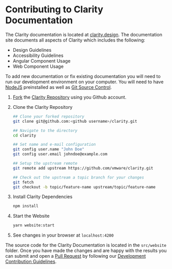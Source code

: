 # Contributing to Clarity Documentation

The Clarity documentation is located at [clarity.design](https://clarity.design).
The documentation site documents all aspects of Clarity which includes the following:

- Design Guidelines
- Accessibility Guidelines
- Angular Component Usage
- Web Component Usage

To add new documentation or fix existing documentation you will need to run
our development environment on your computer. You will need to have
[NodeJS](https://nodejs.org) preinstalled as well as [Git Source Control](https://git-scm.com/).

1.  [Fork](https://help.github.com/en/github/getting-started-with-github/fork-a-repo)
    the [Clarity Repository](https://github.com/vmware/clarity) using you Github
    account.

2.  Clone the Clarity Repository

    ```bash
    ## Clone your forked repository
    git clone git@github.com:<github username>/clarity.git

    ## Navigate to the directory
    cd clarity

    ## Set name and e-mail configuration
    git config user.name "John Doe"
    git config user.email johndoe@example.com

    ## Setup the upstream remote
    git remote add upstream https://github.com/vmware/clarity.git

    ## Check out the upstream a topic branch for your changes
    git fetch
    git checkout -b topic/feature-name upstream/topic/feature-name
    ```

3.  Install Clarity Dependencies

    ```bash
    npm install
    ```

4.  Start the Website

    ```bash
    yarn website:start
    ```

5.  See changes in your browser at `localhost:4200`

The source code for the Clarity Documentation is located in the `src/website` folder.
Once you have made the changes and are happy with the results you can submit and
open a [Pull Request](https://help.github.com/en/github/collaborating-with-issues-and-pull-requests/about-pull-requests)
by following our [Development Contribution Guidelines](/docs/CONTRIBUTING_DEVELOPMENT.md).
